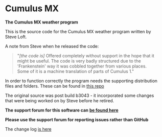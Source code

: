 # Cumulus MX
**The Cumulus MX weather program**

This is the source code for the Cumulus MX weather program written by Steve Loft.

A note from Steve when he released the code:
>"*[the code is]* Offered completely without support in the hope that it might be useful. The code is very badly structured due to the 'Frankenstein' way it was cobbled together from various places. Some of it is a machine translation of parts of Cumulus 1."

In order to function correctly the program needs the supporting distribution files and folders. These can be found in [this repo](https://github.com/cumulusmx/CumulusMX-DistributionFiles)

The original source was post build b3043 - it incorporated some changes that were being worked on by Steve before he retired.

**The support forum for this software can [be found here](https://cumulus.hosiene.co.uk/)**

**Please use the support forum for reporting issues rather than GitHub**


The change log [is here](CHANGELOG.md)
